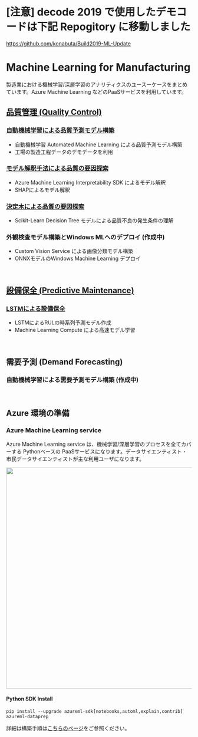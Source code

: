 # [注意] decode 2019 で使用したデモコードは下記 Repogitory に移動しました
https://github.com/konabuta/Build2019-ML-Update

# Machine Learning for Manufacturing #

製造業における機械学習/深層学習のアナリティクスのユースーケースをまとめています。Azure Machine Learning などのPaaSサービスを利用しています。


## [品質管理 (Quality Control)](./Quality-Control) ##
### [**自動機械学習による品質予測モデル構築**](./Quality-Control/Quality-Prediction)
- 自動機械学習 Automated Machine Learning による品質予測モデル構築
- 工場の製造工程データのデモデータを利用

### [**モデル解釈手法による品質の要因探索**](./Quality-Control/Root-Cause-Analysis-Explainability)
- Azure Machine Learning Interpretability SDK によるモデル解釈
- SHAPによるモデル解釈

### [**決定木による品質の要因探索**](./Quality-Control/Statistics-approach)
- Scikit-Learn Decision Tree モデルによる品質不良の発生条件の理解

### 外観検査モデル構築とWindows MLへのデプロイ (作成中)
- Custom Vision Service による画像分類モデル構築
- ONNXモデルのWindows Machine Learning デプロイ

<br/>

## [設備保全 (Predictive Maintenance)](./Predictive-Maintenance) ##
### [**LSTMによる設備保全**](./Predictive-Maintenance/Predict-RUL-lstm-remote)
- LSTMによるRULの時系列予測モデル作成
- Machine Learning Compute による高速モデル学習

<br/>

## 需要予測 (Demand Forecasting) ##
### 自動機械学習による需要予測モデル構築 (作成中)

<br/>

## Azure 環境の準備

### Azure Machine Learning service 
Azure Machine Learning service は、機械学習/深層学習のプロセスを全てカバーする Pythonベースの PaaSサービスになります。データサイエンティスト・市民データサイエンティストが主な利用ユーザになります。

<img src="https://docs.microsoft.com/en-us/azure/machine-learning/service/media/overview-what-is-azure-ml/aml.png" width = "600">    
  
#### Python SDK Install
```
pip install --upgrade azureml-sdk[notebooks,automl,explain,contrib] azureml-dataprep
```

詳細は構築手順は[こちらのページ](./Setup-AMLservice.md)をご参照ください。
